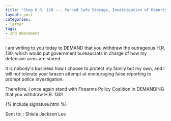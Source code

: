 ```yaml
---
title: "Stop H.R. 130 --- Forced Safe Storage, Investigation of Reports"
layout: post
categories:
- letter
tags:
- 2nd Amendment
---
```


I am writing to you today to DEMAND that you withdraw the outrageous H.R. 130, which would put government bureaucrats in charge of how my defensive arms are stored.

It is nobody's business how I choose to protect my family but my own, and I will not tolerate your brazen attempt at encouraging false reporting to prompt police investigation.

Therefore, I once again stand with Firearms Policy Coalition in DEMANDING that you withdraw H.R. 130!

{% include signature.html %}

Sent to:
: Shiela Jackson Lee
